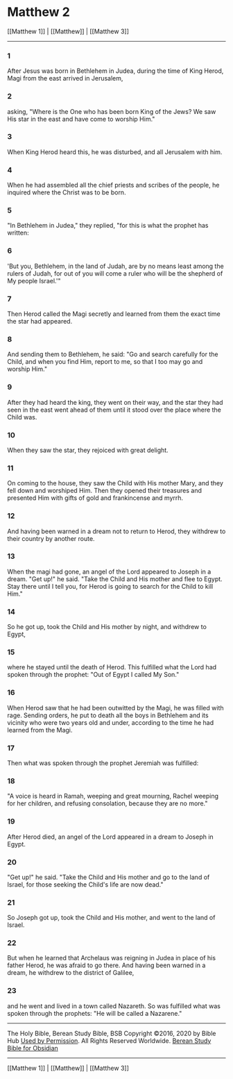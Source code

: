 # Matthew 2

[[Matthew 1]] | [[Matthew]] | [[Matthew 3]]

---

### 1
After Jesus was born in Bethlehem in Judea, during the time of King Herod, Magi from the east arrived in Jerusalem,

### 2
asking, "Where is the One who has been born King of the Jews? We saw His star in the east and have come to worship Him."

### 3
When King Herod heard this, he was disturbed, and all Jerusalem with him.

### 4
When he had assembled all the chief priests and scribes of the people, he inquired where the Christ was to be born.

### 5
"In Bethlehem in Judea," they replied, "for this is what the prophet has written:

### 6
'But you, Bethlehem, in the land of Judah, are by no means least among the rulers of Judah, for out of you will come a ruler who will be the shepherd of My people Israel.'"

### 7
Then Herod called the Magi secretly and learned from them the exact time the star had appeared.

### 8
And sending them to Bethlehem, he said: "Go and search carefully for the Child, and when you find Him, report to me, so that I too may go and worship Him."

### 9
After they had heard the king, they went on their way, and the star they had seen in the east went ahead of them until it stood over the place where the Child was.

### 10
When they saw the star, they rejoiced with great delight.

### 11
On coming to the house, they saw the Child with His mother Mary, and they fell down and worshiped Him. Then they opened their treasures and presented Him with gifts of gold and frankincense and myrrh.

### 12
And having been warned in a dream not to return to Herod, they withdrew to their country by another route.

### 13
When the magi had gone, an angel of the Lord appeared to Joseph in a dream. "Get up!" he said. "Take the Child and His mother and flee to Egypt. Stay there until I tell you, for Herod is going to search for the Child to kill Him."

### 14
So he got up, took the Child and His mother by night, and withdrew to Egypt,

### 15
where he stayed until the death of Herod. This fulfilled what the Lord had spoken through the prophet: "Out of Egypt I called My Son."

### 16
When Herod saw that he had been outwitted by the Magi, he was filled with rage. Sending orders, he put to death all the boys in Bethlehem and its vicinity who were two years old and under, according to the time he had learned from the Magi.

### 17
Then what was spoken through the prophet Jeremiah was fulfilled:

### 18
"A voice is heard in Ramah, weeping and great mourning, Rachel weeping for her children, and refusing consolation, because they are no more."

### 19
After Herod died, an angel of the Lord appeared in a dream to Joseph in Egypt.

### 20
"Get up!" he said. "Take the Child and His mother and go to the land of Israel, for those seeking the Child's life are now dead."

### 21
So Joseph got up, took the Child and His mother, and went to the land of Israel.

### 22
But when he learned that Archelaus was reigning in Judea in place of his father Herod, he was afraid to go there. And having been warned in a dream, he withdrew to the district of Galilee,

### 23
and he went and lived in a town called Nazareth. So was fulfilled what was spoken through the prophets: "He will be called a Nazarene."

---

The Holy Bible, Berean Study Bible, BSB
Copyright ©2016, 2020 by Bible Hub
[Used by Permission](https://berean.bible/terms.htm). All Rights Reserved Worldwide.
[Berean Study Bible for Obsidian](https://github.com/gapmiss/berean-study-bible-for-obsidian)

---

[[Matthew 1]] | [[Matthew]] | [[Matthew 3]]


